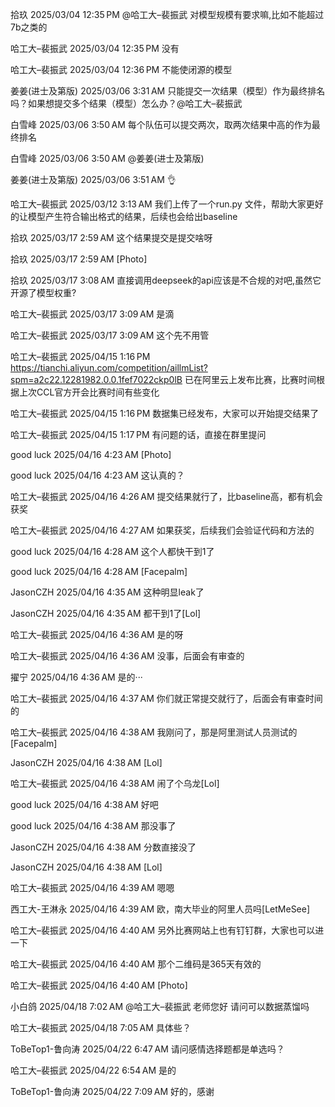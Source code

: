 拾玖 2025/03/04 12:35 PM
@哈工大–裴振武  对模型规模有要求嘛,比如不能超过7b之类的

哈工大–裴振武 2025/03/04 12:35 PM
没有

哈工大–裴振武 2025/03/04 12:36 PM
不能使闭源的模型

姜姜(进士及第版) 2025/03/06 3:31 AM
只能提交一次结果（模型）作为最终排名吗？如果想提交多个结果（模型）怎么办？@哈工大–裴振武

白雪峰 2025/03/06 3:50 AM
每个队伍可以提交两次，取两次结果中高的作为最终排名

白雪峰 2025/03/06 3:50 AM
@姜姜(进士及第版)

姜姜(进士及第版) 2025/03/06 3:51 AM
👌

哈工大–裴振武 2025/03/12 3:13 AM
我们上传了一个run.py 文件，帮助大家更好的让模型产生符合输出格式的结果，后续也会给出baseline

拾玖 2025/03/17 2:59 AM
这个结果提交是提交啥呀

拾玖 2025/03/17 2:59 AM
[Photo]

拾玖 2025/03/17 3:08 AM
直接调用deepseek的api应该是不合规的对吧,虽然它开源了模型权重?

哈工大–裴振武 2025/03/17 3:09 AM
是滴

哈工大–裴振武 2025/03/17 3:09 AM
这个先不用管

哈工大–裴振武 2025/04/15 1:16 PM
<https://tianchi.aliyun.com/competition/aillmList?spm=a2c22.12281982.0.0.1fef7022ckp0lB>
已在阿里云上发布比赛，比赛时间根据上次CCL官方开会比赛时间有些变化

哈工大–裴振武 2025/04/15 1:16 PM
数据集已经发布，大家可以开始提交结果了

哈工大–裴振武 2025/04/15 1:17 PM
有问题的话，直接在群里提问

good luck 2025/04/16 4:23 AM
[Photo]

good luck 2025/04/16 4:23 AM
这认真的？

哈工大–裴振武 2025/04/16 4:26 AM
提交结果就行了，比baseline高，都有机会获奖

哈工大–裴振武 2025/04/16 4:27 AM
如果获奖，后续我们会验证代码和方法的

good luck 2025/04/16 4:28 AM
这个人都快干到1了

good luck 2025/04/16 4:28 AM
[Facepalm]

JasonCZH 2025/04/16 4:35 AM
这种明显leak了

JasonCZH 2025/04/16 4:35 AM
都干到1了[Lol]

哈工大–裴振武 2025/04/16 4:36 AM
是的呀

哈工大–裴振武 2025/04/16 4:36 AM
没事，后面会有审查的

擢宁 2025/04/16 4:36 AM
是的···

哈工大–裴振武 2025/04/16 4:37 AM
你们就正常提交就行了，后面会有审查时间的

哈工大–裴振武 2025/04/16 4:38 AM
我刚问了，那是阿里测试人员测试的[Facepalm]

JasonCZH 2025/04/16 4:38 AM
[Lol]

哈工大–裴振武 2025/04/16 4:38 AM
闹了个乌龙[Lol]

good luck 2025/04/16 4:38 AM
好吧

good luck 2025/04/16 4:38 AM
那没事了

JasonCZH 2025/04/16 4:38 AM
分数直接没了

JasonCZH 2025/04/16 4:38 AM
[Lol]

哈工大–裴振武 2025/04/16 4:39 AM
嗯嗯

西工大-王淋永 2025/04/16 4:39 AM
欧，南大毕业的阿里人员吗[LetMeSee]

哈工大–裴振武 2025/04/16 4:40 AM
另外比赛网站上也有钉钉群，大家也可以进一下

哈工大–裴振武 2025/04/16 4:40 AM
那个二维码是365天有效的

哈工大–裴振武 2025/04/16 4:40 AM
[Photo]

小白鸽 2025/04/18 7:02 AM
@哈工大–裴振武 老师您好 请问可以数据蒸馏吗

哈工大–裴振武 2025/04/18 7:05 AM
具体些？

ToBeTop1-鲁向涛 2025/04/22 6:47 AM
请问感情选择题都是单选吗？

哈工大–裴振武 2025/04/22 6:54 AM
是的

ToBeTop1-鲁向涛 2025/04/22 7:09 AM
好的，感谢
